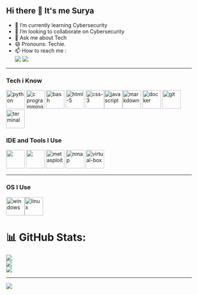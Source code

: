 ## Hi there 👋 It's me Surya

- 🌱 I’m currently learning Cybersecurity
- 👯 I’m looking to collaborate on Cybersecurity
- 💬 Ask me about Tech
- 😄 Pronouns: Techie.
- 📫 How to reach me :
<br>[<img src="https://img.shields.io/badge/LinkedIn-0077B5?style=for-the-badge&logo=linkedin&logoColor=white" />](https://www.linkedin.com/in/surya-palanisamy-/)
[<img src="https://img.shields.io/badge/Instagram-0077B5?style=for-the-badge&logo=instagram&logoColor=pink" >](https://www.instagram.com/surya_palanisamy28?igsh=eG1nbTN6eHAwazR2)

---


### Tech i Know
<img height="50" width="50" src="https://img.icons8.com/color/48/000000/python.png" alt="python"/> <img height="50" width="50" src="https://img.icons8.com/color/50/000000/c-programming.png" alt="c programming"/> <img height="50" width="50" src="https://img.icons8.com/color/48/bash.png" alt="bash"/> <img height="50" width="50" src="https://img.icons8.com/color/50/000000/html-5.png" alt="html-5"/> <img height="50" width="50" src="https://img.icons8.com/color/50/css3.png" alt="css-3"/><img height="50" width="50" src="https://img.icons8.com/color/50/javascript.png" alt="javascript"/><img width="50" height="50" src="https://img.icons8.com/nolan/64/markdown.png" alt="markdown"/>  <img height="50" width="50" src="https://img.icons8.com/color/96/docker.png" alt="docker"/> <img height="50" width="50" src="https://img.icons8.com/color/50/000000/git.png" alt="git"/><img height="50" width="50" src="https://img.icons8.com/color/48/console.png" alt="terminal">

### IDE and Tools I Use
<img height="50" width="50" src="https://img.icons8.com/color/48/000000/visual-studio-code-2019.png"/> <img height="50" width="50" src="https://img.icons8.com/color/48/000000/pycharm.png"/> 
<img height="50" width="50" src="https://img.icons8.com/color/48/metasploit.png" alt="metasploit"/> <img height="50" width="50" src="https://img.icons8.com/color/48/nmap.png" alt="nmap"/> <img height="50" width="50" src="https://img.icons8.com/color/50/virtualbox.png" alt="virtual-box"/>

---
### OS I Use
<img height="50" width="50" src="https://img.icons8.com/fluency/48/windows-11.png" alt="windows"/><img width="50" height="50" src="https://img.icons8.com/color/48/linux--v1.png" alt="linux"/>
<br>


# 📊 GitHub Stats:

![](https://github-readme-stats.vercel.app/api?username=Surya-palanisamy&theme=dark&hide_border=false&include_all_commits=true&count_private=true)<br/>
![](https://github-readme-streak-stats.herokuapp.com/?user=Surya-palanisamy&theme=dark&hide_border=false)<br/>
![](https://github-readme-stats.vercel.app/api/top-langs/?username=Surya-palanisamy&theme=dark&hide_border=false&include_all_commits=true&count_private=true&layout=compact)

---
[![](https://visitcount.itsvg.in/api?id=Surya-palanisamy&icon=0&color=0)](https://visitcount.itsvg.in)





